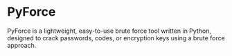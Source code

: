 # PyForce
PyForce is a lightweight, easy-to-use brute force tool written in Python, designed to crack passwords, codes, or encryption keys using a brute force approach.
